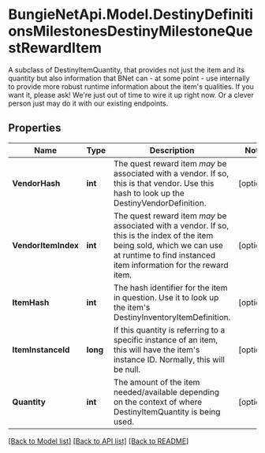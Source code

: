 # BungieNetApi.Model.DestinyDefinitionsMilestonesDestinyMilestoneQuestRewardItem
A subclass of DestinyItemQuantity, that provides not just the item and its quantity but also information that BNet can - at some point - use internally to provide more robust runtime information about the item's qualities.  If you want it, please ask! We're just out of time to wire it up right now. Or a clever person just may do it with our existing endpoints.
## Properties

Name | Type | Description | Notes
------------ | ------------- | ------------- | -------------
**VendorHash** | **int** | The quest reward item *may* be associated with a vendor. If so, this is that vendor. Use this hash to look up the DestinyVendorDefinition. | [optional] 
**VendorItemIndex** | **int** | The quest reward item *may* be associated with a vendor. If so, this is the index of the item being sold, which we can use at runtime to find instanced item information for the reward item. | [optional] 
**ItemHash** | **int** | The hash identifier for the item in question. Use it to look up the item&#39;s DestinyInventoryItemDefinition. | [optional] 
**ItemInstanceId** | **long** | If this quantity is referring to a specific instance of an item, this will have the item&#39;s instance ID. Normally, this will be null. | [optional] 
**Quantity** | **int** | The amount of the item needed/available depending on the context of where DestinyItemQuantity is being used. | [optional] 

[[Back to Model list]](../README.md#documentation-for-models) [[Back to API list]](../README.md#documentation-for-api-endpoints) [[Back to README]](../README.md)

